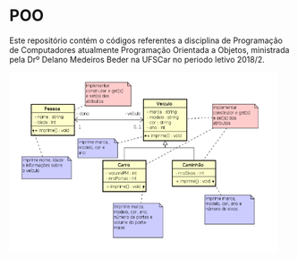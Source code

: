 # POO
Este repositório contém o códigos referentes a disciplina de Programação de Computadores atualmente Programação Orientada a Objetos, ministrada pela Drº Delano Medeiros Beder na UFSCar no periodo letivo 2018/2.

<img src="https://github.com/gabriel61944307/POO/blob/master/Trabalho_2/T2_POO.png" alt="some text" width=480 height=320>
